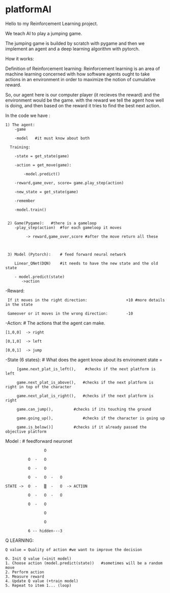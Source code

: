 # platformAI

Hello to my Reinforcement Learning project.



We teach AI to play a jumping game.

The jumping game is builded by scratch with pygame and then we implement an agent and a deep learning algorithm with pytorch.






How it works: 

Definition of Reinforcement learning:
Reinforcement learning is an area of machine learning concerned with how software agents ought to take actions
in an environment in order to maximize the notion of cumulative reward.




So, our agent here is our computer player (it recieves the reward) and the environment would be the game.
with the reward we tell the agent how well is doing, and then based on the reward it tries to find the best next action.


In the code we have :


  	1) The agent:   
		-game
		
		-model   #it must know about both
		
	  Training:
	  
		-state = get_state(game)   
		
		-action = get_move(game):
		
		    -model.predict()
			
		-reward,game_over, score= game.play_step(action)
		
		-new_state = get_state(game)
		
		-remember
		
		-model.train()
		
		
 	 2) Game(Pygame):   #there is a gameloop
		-play_step(action)  #for each gameloop it moves
		
		     -> reward,game_over,score #after the move return all these
 


 	 3) Model (Pytorch):    # feed forward neural network

		Linear_QNet(DQN)    #it needs to have the new state and the old state
		
		- model.predict(state)
		   ->action
		  




-Reward: 
         
	 If it moves in the right direction:                 +10 #more details in the state
	 
	 Gameover or it moves in the wrong direction:	     -10

-Action: # The actions that the agent can make.

	[1,0,0]  -> right
	
	[0,1,0]  -> left
	
	[0,0,1]  -> jump 
	

-State (6 states):  # What does the agent know about its enviroment
	state =	
		 
		 [game.next_plat_is_left(),    #checks if the next platform is left
		 
		 game.next_plat_is_above(),   #checks if the next platform is right in top of the character   
		 
		 game.next_plat_is_right(),   #checks if the next platform is right
		 
		 game.can_jump(), 	      #checks if its touching the ground
		 
		 game.going_up(),             #checks if the character is going up
		 
		 game.is_below()]	      #checks if it already passed the objective platform
		 
		 
	


Model : # feedforward neuronet 
			         
						 
	                 O
			
              O  -   O
		
              O  -   O
				
	          O  - 	 O  -	O
			  
	STATE ->  O  -	 ▒  -	O  -> ACTION
	
	          O  -	 O  -	O
			  
	          O  - 	 O
			  
                     O
						 
                     O
						 
	          6 -- hidden---3     
			  


Q LEARNING: 

	Q value = Quality of action #we want to improve the decision

	0. Init Q value (=init model)
	1. Choose action (model.predict(state))   #sometimes will be a random move
	2. Perform action
	3. Measure reward
	4. Update Q value (+train model)
	5. Repeat to item 1... (loop)

